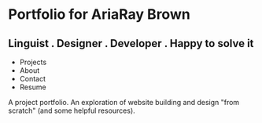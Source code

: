 # Portfolio for AriaRay Brown
## Linguist .  Designer .  Developer .  Happy to solve it
* Projects
* About
* Contact
* Resume

A project portfolio. An exploration of website building and design "from scratch" (and some helpful resources).
